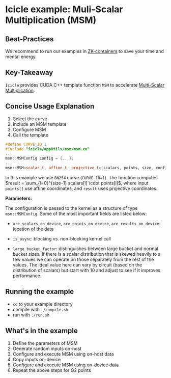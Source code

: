 # Icicle example: Muli-Scalar Multiplication (MSM)

## Best-Practices

We recommend to run our examples in [ZK-containers](../../ZK-containers.md) to save your time and mental energy.

## Key-Takeaway

`Icicle` provides CUDA C++ template function `MSM` to accelerate [Multi-Scalar Multiplication](https://github.com/ingonyama-zk/ingopedia/blob/master/src/msm.md).

## Concise Usage Explanation

1. Select the curve
2. Include an MSM template
3. Configure MSM
4. Call the template  

```c++
#define CURVE_ID 1
#include "icicle/appUtils/msm/msm.cu"
...
msm::MSMConfig config = {...};
...
msm::MSM<scalar_t, affine_t, projective_t>(scalars, points, size, config, &result);
```

In this example we use `BN254` curve (`CURVE_ID=1`). The function computes $result = \sum_{i=0}^{size-1} scalars[i] \cdot points[i]$, where input `points[]` use affine coordinates, and `result` uses projective coordinates.

**Parameters:**

The configuration is passed to the kernel as a structure of type `msm::MSMConfig`. Some of the most important fields are listed below:

- `are_scalars_on_device`, `are_points_on_device`, `are_results_on_device`: location of the data

- `is_async`: blocking vs. non-blocking kernel call

- `large_bucket_factor`:  distinguishes between large bucket and normal bucket sizes. If there is a scalar distribution that is skewed heavily to a few values we can operate on those separately from the rest of the values. The ideal value here can vary by circuit (based on the distribution of scalars) but start with 10 and adjust to see if it improves performance.

## Running the example

- `cd` to your example directory
- compile with  `./compile.sh`
- run with `./run.sh`

## What's in the example

1. Define the parameters of MSM
2. Generate random inputs on-host
3. Configure and execute MSM using on-host data
4. Copy inputs on-device
5. Configure and execute MSM using on-device data
6. Repeat the above steps for G2 points
